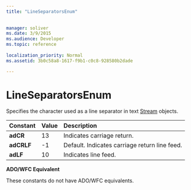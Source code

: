 ```yaml
---
title: "LineSeparatorsEnum"
 
 
manager: soliver
ms.date: 3/9/2015
ms.audience: Developer
ms.topic: reference
  
localization_priority: Normal
ms.assetid: 3b0c58a8-1617-f9b1-c0c8-928580b2dade

---
```


# LineSeparatorsEnum

Specifies the character used as a line separator in text [Stream](stream-object-ado.md) objects. 
  
|**Constant**|**Value**|**Description**|
|:-----|:-----|:-----|
|**adCR** <br/> |13  <br/> |Indicates carriage return.  <br/> |
|**adCRLF** <br/> |-1  <br/> |Default. Indicates carriage return line feed.  <br/> |
|**adLF** <br/> |10  <br/> |Indicates line feed.  <br/> |
   
 **ADO/WFC Equivalent**
  
These constants do not have ADO/WFC equivalents.
  

